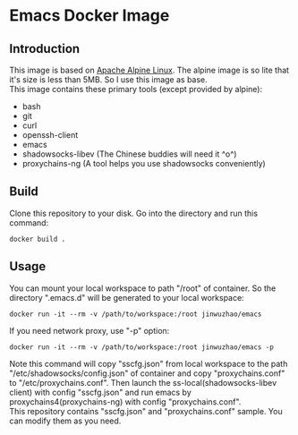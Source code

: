 # Emacs Docker Image

## Introduction

This image is based on [Apache Alpine Linux](https://hub.docker.com/_/alpine/). The alpine image is so lite that it's size is less than 5MB. So I use this image as base.  
This image contains these primary tools (except provided by alpine):
- bash
- git
- curl
- openssh-client
- emacs
- shadowsocks-libev (The Chinese buddies will need it ^o^)
- proxychains-ng (A tool helps you use shadowsocks conveniently)

## Build

Clone this repository to your disk. Go into the directory and run this command:  
```
docker build .
```

## Usage

You can mount your local workspace to path "/root" of container. So the directory ".emacs.d" will be generated to your local workspace:  
```
docker run -it --rm -v /path/to/workspace:/root jinwuzhao/emacs
```
If you need network proxy, use "-p" option:
```
docker run -it --rm -v /path/to/workspace:/root jinwuzhao/emacs -p
```
Note this command will copy "sscfg.json" from local workspace to the path "/etc/shadowsocks/config.json" of container and copy "proxychains.conf" to "/etc/proxychains.conf". Then launch the ss-local(shadowsocks-libev client) with config "sscfg.json" and run emacs by proxychains4(proxychains-ng) with config "proxychains.conf".  
This repository contains "sscfg.json" and "proxychains.conf" sample. You can modify them as you need.  


